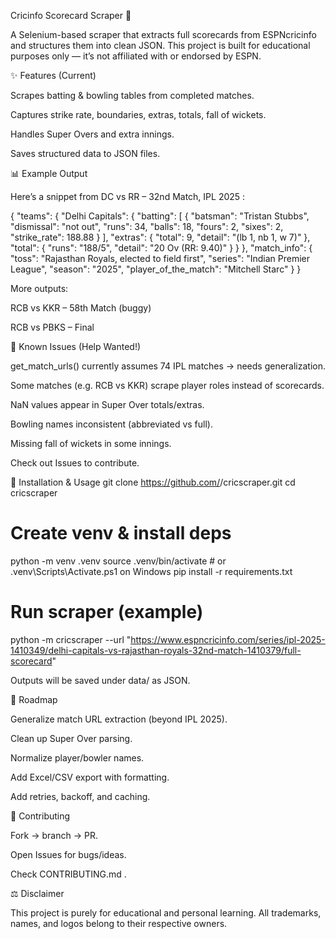 Cricinfo Scorecard Scraper 🏏

A Selenium-based scraper that extracts full scorecards from ESPNcricinfo and structures them into clean JSON.
This project is built for educational purposes only — it’s not affiliated with or endorsed by ESPN.

✨ Features (Current)

Scrapes batting & bowling tables from completed matches.

Captures strike rate, boundaries, extras, totals, fall of wickets.

Handles Super Overs and extra innings.

Saves structured data to JSON files.

📊 Example Output

Here’s a snippet from DC vs RR – 32nd Match, IPL 2025
:

{
  "teams": {
    "Delhi Capitals": {
      "batting": [
        {
          "batsman": "Tristan Stubbs",
          "dismissal": "not out",
          "runs": 34,
          "balls": 18,
          "fours": 2,
          "sixes": 2,
          "strike_rate": 188.88
        }
      ],
      "extras": { "total": 9, "detail": "(lb 1, nb 1, w 7)" },
      "total": { "runs": "188/5", "detail": "20 Ov (RR: 9.40)" }
    }
  },
  "match_info": {
    "toss": "Rajasthan Royals, elected to field first",
    "series": "Indian Premier League",
    "season": "2025",
    "player_of_the_match": "Mitchell Starc"
  }
}


More outputs:

RCB vs KKR – 58th Match (buggy)

RCB vs PBKS – Final

🚧 Known Issues (Help Wanted!)

get_match_urls() currently assumes 74 IPL matches → needs generalization.

Some matches (e.g. RCB vs KKR) scrape player roles instead of scorecards.

NaN values appear in Super Over totals/extras.

Bowling names inconsistent (abbreviated vs full).

Missing fall of wickets in some innings.

Check out Issues
 to contribute.

🔧 Installation & Usage
git clone https://github.com/<your-username>/cricscraper.git
cd cricscraper

# Create venv & install deps
python -m venv .venv
source .venv/bin/activate    # or .venv\Scripts\Activate.ps1 on Windows
pip install -r requirements.txt

# Run scraper (example)
python -m cricscraper --url "https://www.espncricinfo.com/series/ipl-2025-1410349/delhi-capitals-vs-rajasthan-royals-32nd-match-1410379/full-scorecard"


Outputs will be saved under data/ as JSON.

📅 Roadmap

 Generalize match URL extraction (beyond IPL 2025).

 Clean up Super Over parsing.

 Normalize player/bowler names.

 Add Excel/CSV export with formatting.

 Add retries, backoff, and caching.

🤝 Contributing

Fork → branch → PR.

Open Issues
 for bugs/ideas.

Check CONTRIBUTING.md
.

⚖️ Disclaimer

This project is purely for educational and personal learning.
All trademarks, names, and logos belong to their respective owners.